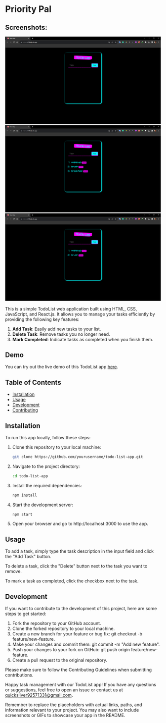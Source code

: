 # Priority Pal
## Screenshots:
![App Preview](screenshot1.png)
![App Preview](screenshot2.png)
![App Preview](screenshot3.png)

This is a simple TodoList web application built using HTML, CSS, JavaScript, and React.js. It allows you to manage your tasks efficiently by providing the following key features:

1. **Add Task**: Easily add new tasks to your list.
2. **Delete Task**: Remove tasks you no longer need.
3. **Mark Completed**: Indicate tasks as completed when you finish them.

## Demo

You can try out the live demo of this TodoList app [here](https://your-demo-link.com).

## Table of Contents

- [Installation](#installation)
- [Usage](#usage)
- [Development](#development)
- [Contributing](#contributing)

## Installation

To run this app locally, follow these steps:

1. Clone this repository to your local machine:

   ```bash
   git clone https://github.com/yourusername/todo-list-app.git

2. Navigate to the project directory:

   ```bash
   cd todo-list-app

3. Install the required dependencies:

   ```bash
   npm install

4. Start the development server:

   ```bash
   npm start

5. Open your browser and go to http://localhost:3000 to use the app.

## Usage

To add a task, simply type the task description in the input field and click the "Add Task" button.

To delete a task, click the "Delete" button next to the task you want to remove.

To mark a task as completed, click the checkbox next to the task.

## Development

If you want to contribute to the development of this project, here are some steps to get started:

1. Fork the repository to your GitHub account.
2. Clone the forked repository to your local machine.
3. Create a new branch for your feature or bug fix: git checkout -b feature/new-feature.
4. Make your changes and commit them: git commit -m "Add new feature".
5. Push your changes to your fork on GitHub: git push origin feature/new-feature.
6. Create a pull request to the original repository.

Please make sure to follow the Contributing Guidelines when submitting contributions.

Happy task management with our TodoList app! If you have any questions or suggestions, feel free to open an issue or contact us at quicksilver92571331@gmail.com.


Remember to replace the placeholders with actual links, paths, and information relevant to your project. You may also want to include screenshots or GIFs to showcase your app in the README.

   
